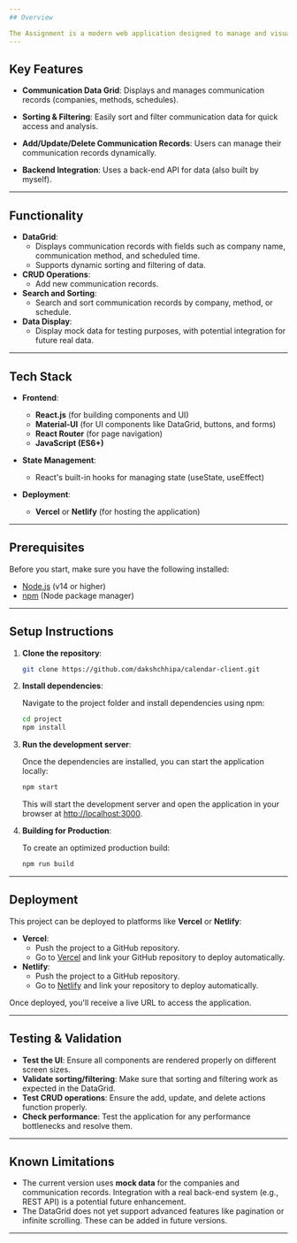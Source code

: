 ```yaml
---
## Overview

The Assignment is a modern web application designed to manage and visualize communication schedules, including tracking companies, communication methods, and scheduled activities. This application provides an intuitive UI where users can view, add, and modify communication records in a structured, easy-to-use manner. It leverages **React.js** and **Material-UI** for a seamless and responsive user experience.
---
```


## Key Features

- **Communication Data Grid**: Displays and manages communication records (companies, methods, schedules).
- **Sorting & Filtering**: Easily sort and filter communication data for quick access and analysis.
- **Add/Update/Delete Communication Records**: Users can manage their communication records dynamically.

- **Backend Integration**: Uses a back-end API for data (also built by myself).

---

## Functionality

- **DataGrid**:
  - Displays communication records with fields such as company name, communication method, and scheduled time.
  - Supports dynamic sorting and filtering of data.
- **CRUD Operations**:
  - Add new communication records.
- **Search and Sorting**:
  - Search and sort communication records by company, method, or schedule.
- **Data Display**:
  - Display mock data for testing purposes, with potential integration for future real data.

---

## Tech Stack

- **Frontend**:
  - **React.js** (for building components and UI)
  - **Material-UI** (for UI components like DataGrid, buttons, and forms)
  - **React Router** (for page navigation)
  - **JavaScript (ES6+)**
- **State Management**:

  - React's built-in hooks for managing state (useState, useEffect)

- **Deployment**:
  - **Vercel** or **Netlify** (for hosting the application)

---

## Prerequisites

Before you start, make sure you have the following installed:

- [Node.js](https://nodejs.org/en/download/) (v14 or higher)
- [npm](https://www.npmjs.com/get-npm) (Node package manager)

---

## Setup Instructions

1. **Clone the repository**:

   ```bash
   git clone https://github.com/dakshchhipa/calendar-client.git
   ```

2. **Install dependencies**:

   Navigate to the project folder and install dependencies using npm:

   ```bash
   cd project
   npm install
   ```

3. **Run the development server**:

   Once the dependencies are installed, you can start the application locally:

   ```bash
   npm start
   ```

   This will start the development server and open the application in your browser at [http://localhost:3000](http://localhost:3000).

4. **Building for Production**:

   To create an optimized production build:

   ```bash
   npm run build
   ```

---

## Deployment

This project can be deployed to platforms like **Vercel** or **Netlify**:

- **Vercel**:
  - Push the project to a GitHub repository.
  - Go to [Vercel](https://vercel.com/) and link your GitHub repository to deploy automatically.
- **Netlify**:
  - Push the project to a GitHub repository.
  - Go to [Netlify](https://www.netlify.com/) and link your repository to deploy automatically.

Once deployed, you'll receive a live URL to access the application.

---

## Testing & Validation

- **Test the UI**: Ensure all components are rendered properly on different screen sizes.
- **Validate sorting/filtering**: Make sure that sorting and filtering work as expected in the DataGrid.
- **Test CRUD operations**: Ensure the add, update, and delete actions function properly.
- **Check performance**: Test the application for any performance bottlenecks and resolve them.

---

## Known Limitations

- The current version uses **mock data** for the companies and communication records. Integration with a real back-end system (e.g., REST API) is a potential future enhancement.
- The DataGrid does not yet support advanced features like pagination or infinite scrolling. These can be added in future versions.

---
